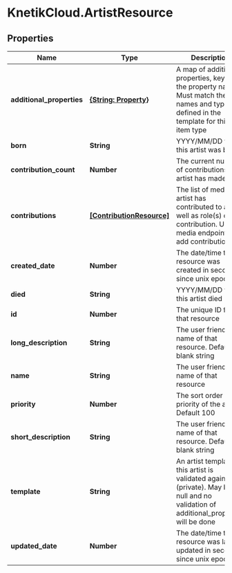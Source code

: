 # KnetikCloud.ArtistResource

## Properties
Name | Type | Description | Notes
------------ | ------------- | ------------- | -------------
**additional_properties** | [**{String: Property}**](Property.md) | A map of additional properties, keyed on the property name.  Must match the names and types defined in the template for this item type | [optional] 
**born** | **String** | YYYY/MM/DD when this artist was born | [optional] 
**contribution_count** | **Number** | The current number of contributions the artist has made | [optional] 
**contributions** | [**[ContributionResource]**](ContributionResource.md) | The list of media this artist has contributed to as well as role(s) during contribution.  Use media endpoint to add contributions | [optional] 
**created_date** | **Number** | The date/time this resource was created in seconds since unix epoch | [optional] 
**died** | **String** | YYYY/MM/DD when this artist died | [optional] 
**id** | **Number** | The unique ID for that resource | [optional] 
**long_description** | **String** | The user friendly name of that resource. Defaults to blank string | [optional] 
**name** | **String** | The user friendly name of that resource | 
**priority** | **Number** | The sort order priority of the artist.  Default 100 | [optional] 
**short_description** | **String** | The user friendly name of that resource. Defaults to blank string | [optional] 
**template** | **String** | An artist template this artist is validated against (private). May be null and no validation of additional_properties will be done | [optional] 
**updated_date** | **Number** | The date/time this resource was last updated in seconds since unix epoch | [optional] 



